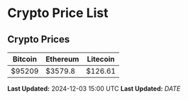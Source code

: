 # Crypto Price List

## Crypto Prices
| Bitcoin | Ethereum | Litecoin |
| ------- | -------- | -------- |
| $95209 | $3579.8 | $126.61 |
**Last Updated:** 2024-12-03 15:00 UTC
**Last Updated:** $DATE$
